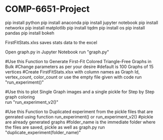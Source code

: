 # COMP-6651-Project

pip install python
pip install anaconda
pip install jupyter notebook
pip install networkx
pip install matplotlib
pip install tqdm
pip install os
pip install pandas
pip install bokeh

FirstFitStats.xlxs saves stats data to the excel

Open graph.py in Jupyter Notebook
run "graph.py"

#Use this Function to Generate First-Fit Colored Triangle-Free Graphs in Bulk
#Change parameters as per your desire
#default is 100 Graphs of 15 vertices
#Create FirstFitStats.xlsx with column names as Graph Id, vertex_count, color_count or use the empty file given with code
run "run_experiment()"

#Use this to plot Single Graph images and a single pickle for Step by Step graph coloring    
run "run_experiment_v2()"

#Use this Function to Duplicated experiment from the pickle files that are genrated using function run_experiment() or run_experiment_v2()
#pickle are already generated graphs
#folder_name is the immediate folder where the files are saved, pickle as well as graph.py
run "duplicate_experiment(folder_name)"


